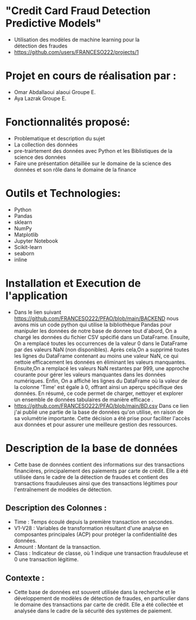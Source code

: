 # "Credit Card Fraud Detection Predictive Models" 
- Utilisation des modèles de machine learning pour la détection des fraudes
- https://github.com/users/FRANCESO222/projects/1


# Projet en cours de réalisation par :
- Omar Abdallaoui alaoui Groupe E.
- Aya Lazrak Groupe E.

# Fonctionnalités proposé:
- Problematique et description du sujet
- La collection des données
- pre-trairtement des données avec Python et les Biblistiques de la science des données
- Faire une présentation détaillée sur le domaine de la science des données et son rôle dans le domaine de la finance

# Outils et  Technologies:
- Python
- Pandas
- sklearn
- NumPy
- Matplotlib
- Jupyter Notebook
- Scikit-learn
- seaborn
- inline 

# Installation et Execution de l'application 
- Dans le lien suivant https://github.com/FRANCESO222/PFAO/blob/main/BACKEND  nous avons mis un code python qui utilise la bibliothèque Pandas pour manipuler les données de notre base de donnee tout d'abord, On a chargé les données du fichier CSV spécifié dans un DataFrame. Ensuite, On a remplacé toutes les occurrences de la valeur 0 dans le DataFrame par des valeurs NaN (non disponibles). Après cela,On a  supprimé toutes les lignes du DataFrame contenant au moins une valeur NaN, ce qui nettoie efficacement les données en éliminant les valeurs manquantes. Ensuite,On a  remplacé les valeurs NaN restantes par 999, une approche courante pour gérer les valeurs manquantes dans les données numériques. Enfin, On a  affiché les lignes du DataFrame où la valeur de la colonne 'Time' est égale à 0, offrant ainsi un aperçu spécifique des données. En résumé, ce code permet de charger, nettoyer et explorer un ensemble de données tabulaires de manière efficace .
- https://github.com/FRANCESO222/PFAO/blob/main/BD.csv Dans ce lien j'ai publié une partie de la base de données qu'on utilise, en raison de sa volumétrie importante. Cette décision a été prise pour faciliter l'accès aux données et pour assurer une meilleure gestion des ressources.
# Description de la base de données
- Cette base de données contient des informations sur des transactions financières, principalement des paiements par carte de crédit. Elle a été utilisée dans le cadre de la détection de fraudes et contient des transactions frauduleuses ainsi que des transactions légitimes pour l'entraînement de modèles de détection.
## Description des Colonnes :
- Time : Temps écoulé depuis la première transaction en secondes.
- V1-V28 : Variables de transformation résultant d'une analyse en composantes principales (ACP) pour protéger la confidentialité des données.
- Amount : Montant de la transaction.
- Class : Indicateur de classe, où 1 indique une transaction frauduleuse et 0 une transaction légitime.
## Contexte :
- Cette base de données est souvent utilisée dans la recherche et le développement de modèles de détection de fraudes, en particulier dans le domaine des transactions par carte de crédit. Elle a été collectée et analysée dans le cadre de la sécurité des systèmes de paiement.

